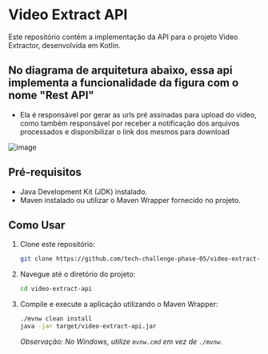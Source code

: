 # Video Extract API

Este repositório contém a implementação da API para o projeto Video Extractor, desenvolvida em Kotlin.

## No diagrama de arquitetura abaixo, essa api implementa a funcionalidade da figura com o nome "Rest API"
- Ela é responsável por gerar as urls pré assinadas para upload do video, como também responsável por receber a notificação dos arquivos processados e disponibilizar o link dos mesmos para download

![image](https://github.com/user-attachments/assets/21f8b7c6-55e6-4f68-bc8a-a1cc52e47ac3)


## Pré-requisitos

- Java Development Kit (JDK) instalado.
- Maven instalado ou utilizar o Maven Wrapper fornecido no projeto.

## Como Usar

1. Clone este repositório:

   ```bash
   git clone https://github.com/tech-challenge-phase-05/video-extract-api.git
   ```

2. Navegue até o diretório do projeto:

   ```bash
   cd video-extract-api
   ```

3. Compile e execute a aplicação utilizando o Maven Wrapper:

   ```bash
   ./mvnw clean install
   java -jar target/video-extract-api.jar
   ```

   *Observação: No Windows, utilize `mvnw.cmd` em vez de `./mvnw`.*
